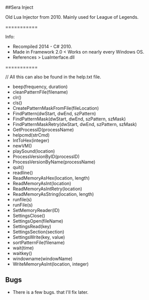 ##Sera Inject

Old Lua Injector from 2010. Mainly used for League of Legends.

===========

Info:
  * Recompiled 2014 - C# 2010. 
  * Made in Framework 2.0 < Works on nearly every Windows OS. 
  * References > LuaInterface.dll 

===========

// All this can also be found in the help.txt file. 

* beep(frequency, duration)
* cleanPatternFile(filename)
* clr()
* cls()
* CreatePatternMaskFromFile(fileLocation)
* FindPattern(dwStart, dwEnd, szPattern)
* FindPatternMask(dwStart, dwEnd, szPattern, szMask) 
* FindPatternMaskRetry(dwStart, dwEnd, szPattern, szMask)
* GetProcessID(processName)
* helpcmd(strCmd)
* IntToHex(integer)
* newVM()
* playSound(location)
* ProcessVersionByID(processID)
* ProcessVersionByName(processName)
* quit()
* readline()
* ReadMemoryAsHex(location, length)
* ReadMemoryAsInt(location)
* ReadMemoryAsIntRetry(location)
* ReadMemoryAsString(location, length)
* runfile(s)
* runFile(s) 
* SetMemoryReader(ID)
* SettingsClose() 
* SettingsOpen(fileName)
* SettingsRead(key)
* SettingsSection(section) 
* SettingsWrite(key, value)
* sortPatternFile(filename)
* wait(time)
* waitkey()
* windowname(windowName)
* WriteMemoryAsInt(location, integer)

## Bugs

* There is a few bugs. that I'll fix later. 
